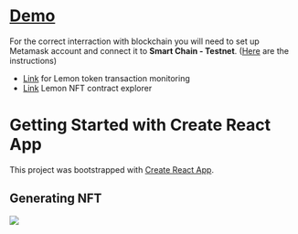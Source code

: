 # [Demo](https://nft-generator.web.app/)

For the correct interraction with blockchain you will need to set up Metamask account and connect it to **Smart Chain - Testnet**. ([Here](https://academy.binance.com/en/articles/connecting-metamask-to-binance-smart-chain) are the instructions)


- [Link](https://testnet.bscscan.com/token/0x6a3426b2fa5d78897265a6a84779d769f78e8044) for Lemon token transaction monitoring
- [Link](https://testnet.bscscan.com/token/0x4bcd9df21071f57be6ae37e230b2d627c18ee69e) Lemon NFT contract explorer

# Getting Started with Create React App

This project was bootstrapped with [Create React App](https://github.com/facebook/create-react-app).

## Generating NFT

![](https://media.giphy.com/media/fHRyyfIsYG9iVqoobN/giphy.gif?cid=790b76117369a6d9cdd8482aa380e540932a74417de85639&rid=giphy.gif&ct=g)

